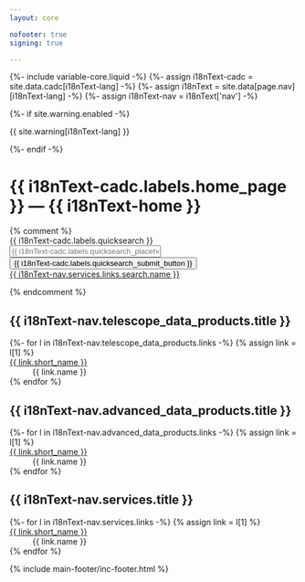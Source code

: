```yaml
---
layout: core

nofooter: true
signing: true

---
```

{%- include variable-core.liquid -%}
{%- assign i18nText-cadc = site.data.cadc[i18nText-lang] -%}
{%- assign i18nText = site.data[page.nav][i18nText-lang] -%}
{%- assign i18nText-nav = i18nText['nav'] -%}

<main class="container mrgn-tp-lg" property="mainContentOfPage" resource="#wb-main" typeof="WebPageElement">    
    {%- if site.warning.enabled -%}
    <div class="row">
        <div class="full-width">
            <section class="alert alert-warning">
                <p>{{ site.warning[i18nText-lang] }}</p>
            </section>
        </div>
    </div>
    {%- endif -%}
    <div class="mrgn-bttm-xl">
        <div class="panel-pane pane-block pane-bean-homepage-banner">
            <div class="pane-content"></div>
        </div>
        <div class="panel-separator"></div>
        <div class="panel-pane pane-page-title">
            <div class="pane-content">
                <h1 id="wb-cont"><span class="wb-inv">{{ i18nText-cadc.labels.home_page }} — </span>{{ i18nText-home }}</h1>
            </div>
        </div>
    </div>
    {% comment %}
    <div class="row mrgn-tp-md mrgn-bttm-xl">
        <div class="col-md-offset-7 col-md-5">
            <div class="small">
                <form action="{{ i18nText-nav.services.links.search.url }}" class="form-inline form-horizontal" method="get">
                    <div class="medium text-left">
                        <label class="hide control-label">{{ i18nText-cadc.labels.quicksearch }}</label>
                        <input type="text" size="30" name="Plane.position.bounds" placeholder="{{ i18nText-cadc.labels.quicksearch_placeholder }}" class="search_criteria_input form-control" />
                        <input type="submit" class="btn btn-default" value="{{ i18nText-cadc.labels.quicksearch_submit_button }}" />
                        <br />
                        <a href="{{ i18nText-nav.services.links.search.url }}">{{ i18nText-nav.services.links.search.name }}</a>
                    </div>
                </form>
            </div>
        </div>
    </div>
    {% endcomment %}
    <div class="row small wb-eqht">
        <div class="col-md-4 col-sm-4 hght-inhrt brdr-rght">
            <div class="hght-inhrt">
                <h2 class="mrgn-bttm-lg mrgn-tp-0">{{ i18nText-nav.telescope_data_products.title }}</h2>
                <dl class="mrgn-tp-md">
                {%- for l in i18nText-nav.telescope_data_products.links -%}
                {% assign link = l[1] %}
                    <dt><a href="{{ link.url }}">{{ link.short_name }}</a></dt>
                    <dd>{{ link.name }}</dd>
                {% endfor %}
                </dl>
            </div>
        </div>
        <div class="col-md-4 col-sm-4 hght-inhrt brdr-lft brdr-rght">
            <div class="hght-inhrt">
                <h2 class="mrgn-bttm-lg mrgn-tp-0">{{ i18nText-nav.advanced_data_products.title }}</h2>
                <dl class="mrgn-tp-md">
                {%- for l in i18nText-nav.advanced_data_products.links -%}
                {% assign link = l[1] %}
                    <dt><a href="{{ link.url }}">{{ link.short_name }}</a></dt>
                    <dd>{{ link.name }}</dd>
                {% endfor %}
                </dl>
            </div>
        </div>
        <div class="col-md-4 col-sm-4 hght-inhrt brdr-lft">
            <div class="hght-inhrt">
                <h2 class="mrgn-bttm-lg mrgn-tp-0">{{ i18nText-nav.services.title }}</h2>
                <dl class="mrgn-tp-md">
                {%- for l in i18nText-nav.services.links -%}
                {% assign link = l[1] %}
                    <dt><a href="{{ link.url }}">{{ link.short_name }}</a></dt>
                    <dd>{{ link.name }}</dd>
                {% endfor %}
                </dl>
            </div>
        </div>
    </div>
    {% include main-footer/inc-footer.html %}
</main>

